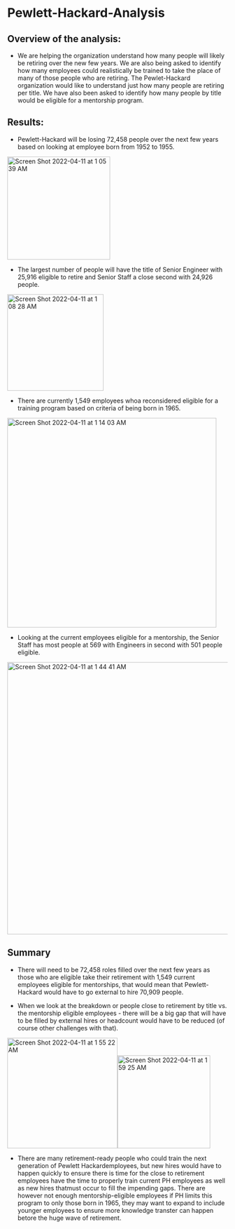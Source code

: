 # Pewlett-Hackard-Analysis

## Overview of the analysis: 

- We are helping the organization understand how many people will likely be retiring over the new few years. We are also being asked to identify how many employees could realistically be trained to take the place of many of those people who are retiring. The Pewlet-Hackard organization would like to understand just how many people are retiring per title. We have also been asked to identify how many people by title would be eligible for a mentorship program. 

## Results: 

- Pewlett-Hackard will be losing 72,458 people over the next few years based on looking at employee born from 1952 to 1955.

<img width="235" alt="Screen Shot 2022-04-11 at 1 05 39 AM" src="https://user-images.githubusercontent.com/98680133/162676695-2b794edc-9479-46ce-9bfc-dee993e6be47.png">

- The largest number of people will have the title of Senior Engineer with 25,916 eligible to retire and Senior Staff a close second with 24,926 people.

<img width="220" alt="Screen Shot 2022-04-11 at 1 08 28 AM" src="https://user-images.githubusercontent.com/98680133/162676831-43466d42-1c35-493b-9ebd-a800007c9be8.png">

- There are currently 1,549 employees whoa reconsidered eligible for a training program based on criteria of being born in 1965. 

<img width="478" alt="Screen Shot 2022-04-11 at 1 14 03 AM" src="https://user-images.githubusercontent.com/98680133/162676956-6de18c02-9e2a-432d-98db-a43cdb559e6a.png">

- Looking at the current employees eligible for a mentorship, the Senior Staff has most people at 569 with Engineers in second with 501 people eligible. 

<img width="621" alt="Screen Shot 2022-04-11 at 1 44 41 AM" src="https://user-images.githubusercontent.com/98680133/162677095-d210d85f-f798-4fa4-aa3a-e20766f53516.png">


## Summary

- There will need to be 72,458 roles filled over the next few years as those who are eligible take their retirement with 1,549 current employees eligible for mentorships, that would mean that Pewlett-Hackard would have to go external to hire 70,909 people. 

- When we look at the breakdown or people close to retirement by title vs. the mentorship eligible employees - there will be a big gap that will have to be filled by external hires or headcount would have to be reduced (of course other challenges with that).

<img width="252" alt="Screen Shot 2022-04-11 at 1 55 22 AM" src="https://user-images.githubusercontent.com/98680133/162678016-2cc723fa-b5d2-4224-8246-8650c56b8237.png"><img width="212" alt="Screen Shot 2022-04-11 at 1 59 25 AM" src="https://user-images.githubusercontent.com/98680133/162678027-3487ef97-167e-4a27-b82d-104f731c37c9.png">


- There are many retirement-ready people who could train the next generation of Pewlett Hackardemployees, but new hires would have to happen quickly to ensure there is time for the close to retirement employees have the time to properly train current PH employees as well as new hires thatmust occur to fill the impending gaps. There are however not enough mentorship-eligible employees if PH limits this program to only those born in 1965, they may want to expand to include younger employees to ensure more knowledge transter can happen betore the huge wave of retirement.
